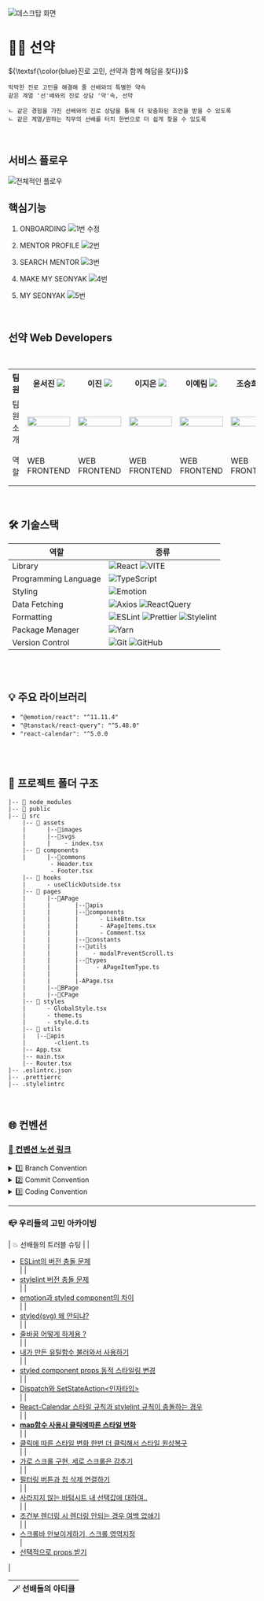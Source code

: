 ![데스크탑 화면](https://github.com/user-attachments/assets/5a1f59b8-ed54-4488-801d-29dded71ff36)

<h1> 🤙🏻 선약 </h1>


${\textsf{\color{blue}진로 고민, 선약과 함께 해답을 찾다}}$

```
막막한 진로 고민을 해결해 줄 선배와의 특별한 약속
같은 계열 '선'배와의 진로 상담 '약'속, 선약

ㄴ 같은 경험을 가진 선배와의 진로 상담을 통해 더 맞춤화된 조언을 받을 수 있도록
ㄴ 같은 계열/원하는 직무의 선배를 터치 한번으로 더 쉽게 찾을 수 있도록
```

<br/>

<h2> 서비스 플로우 </h2>

![전체적인 플로우](https://github.com/user-attachments/assets/e3de8468-3935-4c41-b398-86d13d67e83d)



<h2> 핵심기능 </h2>
<p>
	
1. ONBOARDING
![1번 수정](https://github.com/user-attachments/assets/3141046b-5c2e-4c55-a6c0-20632a5ad59d)

2. MENTOR PROFILE
![2번](https://github.com/user-attachments/assets/3e71fb76-f127-4a48-b462-f9e18fc2a45e)

3. SEARCH MENTOR
![3번](https://github.com/user-attachments/assets/f65ff2d7-d723-43b1-9a26-cfdb0ac590eb)

4. MAKE MY SEONYAK
![4번](https://github.com/user-attachments/assets/a8b1efcd-1e47-401e-b917-b58aab9c127b)

5. MY SEONYAK
![5번](https://github.com/user-attachments/assets/7d745b1f-0b3e-45d6-bc69-643882c5521c)


<br />

<h2> 선약 Web Developers </h2>
<br/>

<div align="center">
<table>
<th>팀원</th>
    <th> 윤서진 <a href="https://github.com/se0jinYoon"><img src="https://img.shields.io/badge/Github-181717?style=flat-square&logo=Github&logoColor=white"/><a></th>
	<th> 이진 <a href="https://github.com/j-nary"><img src="https://img.shields.io/badge/Github-181717?style=flat-square&logo=Github&logoColor=white"/></a></th>
    <th> 이지은 <a href="https://github.com/ijieun"><img src="https://img.shields.io/badge/Github-181717?style=flat-square&logo=Github&logoColor=white"/></a></th>
    <th> 이예림 <a href="https://github.com/yarimu"><img src="https://img.shields.io/badge/Github-181717?style=flat-square&logo=Github&logoColor=white"/></a></th>
      <th> 조승희 <a href="https://github.com/lydiacho"><img src="https://img.shields.io/badge/Github-181717?style=flat-square&logo=Github&logoColor=white"/></a></th>
    <tr>
    <td> 팀원 소개 </td>
    	<td><img src="https://avatars.githubusercontent.com/se0jinYoon" width="100%"></td>
    	<td><img src="https://avatars.githubusercontent.com/j-nary" width="100%"></td>
      <td><img src="https://avatars.githubusercontent.com/ijieun" width="100%"></td>
    	<td><img src="https://avatars.githubusercontent.com/yarimu" width="100%"></td>
      <td><img src="https://avatars.githubusercontent.com/lydiacho" width="100%"></td>
    </tr>
    <tr>
	<td> 역할 </td>
	<td>
		<p>WEB FRONTEND</p>
	</td>
	<td>
		<p>WEB FRONTEND</p>
	</td>
	<td>
		<p>WEB FRONTEND</p>
	</td>
    <td>
		<p>WEB FRONTEND</p>
	</td>
      <td>
		<p>WEB FRONTEND</p>
	</td>
    </tr>
    </table>
</div>

<br/>

<h2> 🛠 기술스택 </h2>

| 역할                 | 종류                                                                                                                                                                                                                                                                                                                          |
| -------------------- | ----------------------------------------------------------------------------------------------------------------------------------------------------------------------------------------------------------------------------------------------------------------------------------------------------------------------------- |
| Library              | ![React](https://img.shields.io/badge/React-61DAFB?style=for-the-badge&logo=React&logoColor=white) ![VITE](https://img.shields.io/badge/VITE-646CFF?style=for-the-badge&logo=Vite&logoColor=white)                                                                                                                                                                                                                             |
| Programming Language | ![TypeScript](https://img.shields.io/badge/TypeScript-3178C6.svg?style=for-the-badge&logo=TypeScript&logoColor=white)                                                                                                                                                                                                         |
| Styling              | ![Emotion](https://img.shields.io/badge/emotion-DB7093?style=for-the-badge&logo=Emotion&logoColor=white)                                                                                                                                                                                                                      |
| Data Fetching        | ![Axios](https://img.shields.io/badge/Axios-5A29E4?style=for-the-badge&logo=Axios&logoColor=white) ![ReactQuery](https://img.shields.io/badge/ReactQuery-FF4154?style=for-the-badge&logo=ReactQuery&logoColor=white)                                                                                                                                                                                                                           |
| Formatting           | ![ESLint](https://img.shields.io/badge/ESLint-4B3263?style=for-the-badge&logo=eslint&logoColor=white) ![Prettier](https://img.shields.io/badge/Prettier-F7B93E?style=for-the-badge&logo=prettier&logoColor=white) ![Stylelint](https://img.shields.io/badge/stylelint-000?style=for-the-badge&logo=stylelint&logoColor=white) |
| Package Manager      | ![Yarn](https://img.shields.io/badge/Yarn-2C8EBB?style=for-the-badge&logo=yarn&logoColor=white)                                                                                                                                                                                                                               |
| Version Control      | ![Git](https://img.shields.io/badge/git-%23F05033.svg?style=for-the-badge&logo=git&logoColor=white) ![GitHub](https://img.shields.io/badge/github-%23121011.svg?style=for-the-badge&logo=github&logoColor=white)                                                                                                              |

<br />
<br />
<h2> 💡 주요 라이브러리 </h2>


- `"@emotion/react": "^11.11.4"` <br />
- `"@tanstack/react-query": "^5.48.0"` <br />
- `"react-calendar": "^5.0.0` <br />


<br/>
<br />

<h2> 📁 프로젝트 폴더 구조 </h2>

```tsx
|-- 📁 node_modules
|-- 📁 public
|-- 📁 src
	|-- 📁 assets
	|      |--📁images
	|      |--📁svgs
	|      |	- index.tsx
	|-- 📁 components
	|      |--📁commons
			- Header.tsx
			- Footer.tsx
	|-- 📁 hooks
	|      - useClickOutside.tsx
	|-- 📁 pages
	|      |--📁APage
	|      |       |--📁apis
	|      |       |--📁components
	|      |       |      - LikeBtn.tsx
	|      |       |      - APageItems.tsx
	|      |       |      - Comment.tsx
	|      |       |--📁constants
	|      |       |--📁utils
	|      |       |    - modalPreventScroll.ts
	|      |       |--📁types
	|      |       |     - APageItemType.ts
	|      |       |
	|      |       |-APage.tsx
	|      |--📁BPage
	|      |--📁CPage
	|-- 📁 styles
	|      - GlobalStyle.tsx
	|      - theme.ts
	|      - style.d.ts
	|-- 📁 utils 
	| 	|--📁apis
	|	     -client.ts
	|-- App.tsx
	|-- main.tsx
	|-- Router.tsx
|-- .eslintrc.json
|-- .prettierrc
|-- .stylelintrc
```

<br />

<h2> 🌐 컨벤션 </h2>

### [📏 컨벤션 노션 링크](https://cumbersome-cactus-843.notion.site/eaa9e593f097401a8d70137887d304e9?pvs=4)
<details>
<summary >1️⃣ Branch Convention </summary>
<br />
<strong>Branch Naming Rule</strong>
	
```tsx
prefix/#이슈번호/작업내용

feat/#12/mainView
```
<br />
<strong>Prefix convention</strong>

| prefix types | 의미 |
| --- | --- |
| ⚙️ init | 프로젝트 초기 세팅 |
| ✨ feat | 새로운 기능 추가 |
| 🛠️ fix | 버그, 오류 등을 수정 |
| 💄 design | 스타일 수정 |
| 🧩 chore | 파일 삭제, 파일명 수정, 주석 제거, 자동저장 적용해서 개행 바뀐 부분,  빌드테스트 업데이트, 패키지매니저 변경 등등 주 플로우와 관련 없는 경우 |
| 📝 docs | README나 WIKI 등의 문서 수정 |
| ♻️ refactor | 코드 리팩토링 |
| 💡 test | 테스트 코드, 리팩토링 테스트 코드 작성 |
| 🔥 !hotfix | 치명적인 버그가 발생하여 급하게 수정 |
</details>

<details>
<summary >2️⃣ Commit Convention </summary>
<br />
<strong> `prefix: 커밋 내용` → `type`과 콜론 후 한칸 띄고 `커밋내용` 작성 </strong>

- ex) feat: 메인 헤더 뷰 구현
- design: 마진 간격 조정
- `prefix` 종류는 위에 참고!
- 최대한 작은 단위의 commit 지향

</details>

<details>
<summary >3️⃣ Coding Convention </summary>

### 📍 컴포넌트
- `rafce`
- 리액트 컴포넌트만 `PascalCase` 사용 : `PostPage.tsx`
- 그 외에는 `camelCase` ex) type, d.ts파일, ts파일  : `useClickOutside.ts`
- prop 타입 Interface 선언시 `컴포넌트명~PropTypes`
```tsx
// PostPage.tsx
interface PostPagePropTypes {
	title: string | undefined;
  setTitle: (e: React.ChangeEvent<HTMLTextAreaElement>) => void;
  tempContent: string;
  editContent: string;
  setEditorContent: (content: string) => void;
  setContentWithoutTag: (content: string) => void;
}

const PostPage = (props: PostPagePropTypes) => {
	  const { title, setTitle, tempContent, editContent, setEditorContent, setContentWithoutTag } = props;
	  ...
}
```
---
### 📍 폴더명
- 무조건 소문자로 시작하기!
- 카멜케이스!
---
### 📍 변수
- `var` 금지
- 변수를 조합하여 문자열 생성시 `“” + “”` 금지 → `탬플릿 리터럴` 사용(백틱``${}``)
- 만약 변수에 할당되는 값이 `boolean`인 경우 접두사 `is` 붙이기 : `isActive`
- `map` 사용시 변동되는 리스트라면 `key`값을 고유하게 잘 설정해주기 `index`사용금지
---
### 📍 함수
- 중복되는 함수는 `utils` 폴더에 모아서 재사용한다. (단위 변환 함수, 날짜 변환 함수 등)
- 중복되는 커스텀훅은 `hooks` 폴더에 모아서 재사용한다. (모달 바깥부분 클릭시 모달 닫히는 함수 등)
- 되도록 화살표 함수를 사용한다.
---
### 📍 style
- style 파일 분리하지 않음, 해당 컴포넌트 하단에 만들어서 사용하기
- s dot 네이밍 사용하지 않기
- 컴포넌트 네이밍 규칙 : `Wrapper` → `Layout` → `Container` → `Box` 순서로 내리기
- 시멘틱 태그 생각하면서 개발하기
- svg 파일 사용시
    - **svg 네이밍**은 `피그마에 지정된 네이밍 + **Ic**`로 해서 사용
    - 만약 svg에 다른 스타일을 추가로 입혀야 할 경우, **Ic를** **`Icon`으로 바꿔서 네이밍 해주기**
        - svg 파일 네이밍으로 style이 적용된 svg인지 아닌지 구분 가능
```tsx
// src > assets > svgs > index.tsx
export { default as DefaultProfileIc } from './defaultProfileIc.svg?react';

// src > pages > PageName.tsx
import { DefaultProfileIc } from './../../assets/svgs';

const PageName = () => {

	return (
		<>
			<DefaultProfileIcon />
		</>
	)
}


const DefaultProfileIcon = styled(DefaultProfileIc)`
	cursor: pointer;
`
```
- 스타일드 컴포넌트에서 prop를 이용할 때는 `transient prop` 사용 : `$`로 시작하는 `props`로 내려줌.
- 단위는 rem 사용, 변경이 필요없는 (border 관련) 속성만 px 사용

</details>

<hr>

### 📪 우리들의 고민 아카이빙
| 💥 선배들의 트러블 슈팅 | 
| <ul><li>[ESLint의 버전 충돌 문제](https://cumbersome-cactus-843.notion.site/ESLint-9943b8e2aebe4f3e99c6e29fb6a06e5d?pvs=4)</li> |
| <li>[stylelint 버전 충돌 문제](https://cumbersome-cactus-843.notion.site/stylelint-1dc73926f66d4a76afdf3d84096d58a5?pvs=4)</li> |
| <li>[emotion과 styled component의 차이](https://cumbersome-cactus-843.notion.site/emotion-styled-component-9a456aa44c294499ab11ae9027c3686f?pvs=4)</li> |
| <li>[styled(svg) 왜 안되냐?](https://www.notion.so/styled-svg-c250961f0cd84260895bdef04ffbed61?pvs=21)</li> |
| <li>[줄바꿈 어떻게 하게용 ?](https://www.notion.so/b56ac9faf3ec4f1c801769ce2319a06f?pvs=21)</li> |
| <li>[내가 만든 유틸함수 불러와서 사용하기](https://www.notion.so/ac2a283b0c684d02b11893e0b34b2ccb?pvs=21)</li> |
| <li>[styled component props 동적 스타일링 변경](https://www.notion.so/styled-component-props-7575805bb41344e489e4f29f0450644a?pvs=21)</li> |
| <li>[Dispatch와 SetStateAction<인자타입>](https://www.notion.so/Dispatch-SetStateAction-392520a888b444fb8988568ac388b3d8?pvs=21)</li> |
| <li>[React-Calendar 스타일 규칙과 stylelint 규칙이 충돌하는 경우](https://www.notion.so/React-Calendar-stylelint-bb0684039a764b45b5058e4791a0709d?pvs=21)</li> |
| <li>[**map함수 사용시 클릭에따른 스타일 변화**](https://www.notion.so/map-6887ba3bdffc42678837c65982680b6e?pvs=21)</li> |
| <li>[클릭에 따른 스타일 변화 한번 더 클릭해서 스타일 원상복구](https://www.notion.so/8a005fd4764c4ac1bdf7eb8a7d75a644?pvs=21)</li> |
| <li>[가로 스크롤 구현, 세로 스크롤은 감추기](https://www.notion.so/fb879c6cf09948cca128b2e6f10038f0?pvs=21)</li> |
| <li>[필터링 버튼과 칩 삭제 연결하기](https://www.notion.so/1688aabb6616489da366367ab6904f16?pvs=21)</li> |
| <li>[사라지지 않는 바텀시트 내 선택값에 대하여..](https://www.notion.so/ae8656b197a64133a714e2e84af25e22?pvs=21)</li> |
| <li>[조건부 렌더링 시 렌더링 안되는 경우 여백 없애기](https://www.notion.so/493cc5e6791d424ba0b369b6c17325fe?pvs=21)</li> |
| <li>[스크롤바 안보이게하기, 스크롤 영역지정](https://www.notion.so/3158feb2c7b84f15ab578a1996200ff7?pvs=21)</li>
| <li>[선택적으로 props 받기](https://www.notion.so/props-9ee1a39940f44edfb5c7137c398257e3?pvs=21)</li></ul> |


| 🪄 선배들의 아티클 | 
| ---------------------- |
